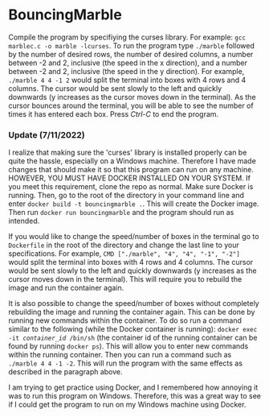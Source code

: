 # BouncingMarble

Compile the program by specifiying the curses library. For example: `gcc marblec.c -o marble -lcurses`. To run the program type `./marble` followed by the number of desired rows, the number of desired columns, a number between -2 and 2, inclusive (the speed in the x direction), and a number between -2 and 2, inclusive (the speed in the y direction). For example, `./marble 4 4 -1 2` would split the terminal into boxes with 4 rows and 4 columns. The cursor would be sent slowly to the left and quickly downwards (y increases as the cursor moves down in the terminal). As the cursor bounces around the terminal, you will be able to see the number of times it has entered each box. Press *Ctrl-C* to end the program.

### Update (7/11/2022)

I realize that making sure the 'curses' library is installed properly can be quite the hassle, especially on a Windows machine. Therefore I have made changes that should make it so that this program can run on any machine. HOWEVER, YOU MUST HAVE DOCKER INSTALLED ON YOUR SYSTEM. If you meet this requirement, clone the repo as normal. Make sure Docker is running. Then, go to the root of the directory in your command line and enter `docker build -t bouncingmarble .`. This will create the Docker image. Then run `docker run bouncingmarble` and the program should run as intended. 

If you would like to change the speed/number of boxes in the terminal go to `Dockerfile` in the root of the directory and change the last line to your specifications. For example, `CMD ["./marble", "4", "4", "-1", "-2"]` would split the terminal into boxes with 4 rows and 4 columns. The cursor would be sent slowly to the left and quickly downwards (y increases as the cursor moves down in the terminal). This will require you to rebuild the image and run the container again.

It is also possible to change the speed/number of boxes without completely rebuilding the image and running the container again. This can be done by running new commands within the container. To do so run a command similar to the following (while the Docker container is running): <code>docker exec -it *container_id* /bin/sh</code> (the container id of the running container can be found by running `docker ps`). This will allow you to enter new commands within the running container. Then you can run a command such as `./marble 4 4 -1 -2`. This will run the program with the same effects as described in the paragraph above.

I am trying to get practice using Docker, and I remembered how annoying it was to run this program on Windows. Therefore, this was a great way to see if I could get the program to run on my Windows machine using Docker.

